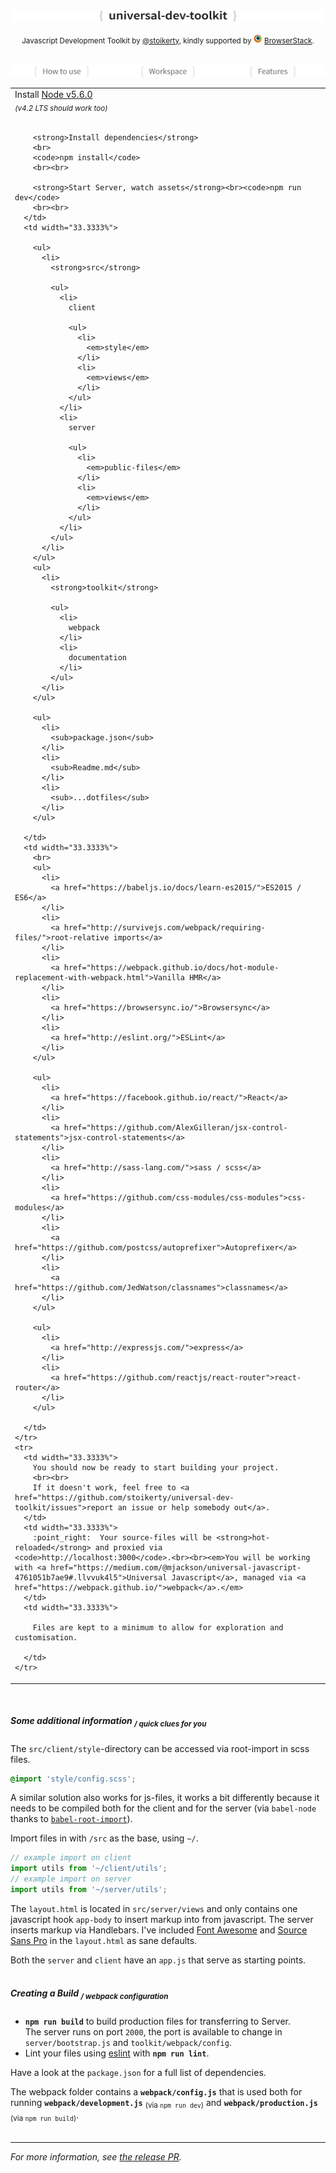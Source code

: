 <img src="/toolkit/documentation/logo.jpg" alt="universal-dev-toolkit-logo">
<p align="center"><sub>Javascript Development Toolkit by <a href="https://twitter.com/stoikerty">@stoikerty</a>, kindly supported by <a href="https://www.browserstack.com/"><img src="/toolkit/documentation/browserstack-logo.png" alt="BrowserStack-Image"></a> <a href="https://www.browserstack.com">BrowserStack</a>.</sub></p>

<br>
<img src="/toolkit/documentation/top-headers.jpg" alt="universal-dev-toolkit-logo">
<br>

<table>
  <tbody>
    <tr>
      <td width="33.3333%">
        Install <a href="https://nodejs.org/">Node v5.6.0</a>
        <br>
        <sub><em>(v4.2 LTS should work too)</em></sub>
        <br><br>

        <strong>Install dependencies</strong>
        <br>
        <code>npm install</code>
        <br><br>

        <strong>Start Server, watch assets</strong><br><code>npm run dev</code>
        <br><br>
      </td>
      <td width="33.3333%">

        <ul>
          <li>
            <strong>src</strong>

            <ul>
              <li>
                client

                <ul>
                  <li>
                    <em>style</em>
                  </li>
                  <li>
                    <em>views</em>
                  </li>
                </ul>
              </li>
              <li>
                server

                <ul>
                  <li>
                    <em>public-files</em>
                  </li>
                  <li>
                    <em>views</em>
                  </li>
                </ul>
              </li>
            </ul>
          </li>
        </ul>
        <ul>
          <li>
            <strong>toolkit</strong>

            <ul>
              <li>
                webpack
              </li>
              <li>
                documentation
              </li>
            </ul>
          </li>
        </ul>

        <ul>
          <li>
            <sub>package.json</sub>
          </li>
          <li>
            <sub>Readme.md</sub>
          </li>
          <li>
            <sub>...dotfiles</sub>
          </li>
        </ul>

      </td>
      <td width="33.3333%">
        <br>
        <ul>
          <li>
            <a href="https://babeljs.io/docs/learn-es2015/">ES2015 / ES6</a>
          </li>
          <li>
            <a href="http://survivejs.com/webpack/requiring-files/">root-relative imports</a>
          </li>
          <li>
            <a href="https://webpack.github.io/docs/hot-module-replacement-with-webpack.html">Vanilla HMR</a>
          </li>
          <li>
            <a href="https://browsersync.io/">Browsersync</a>
          </li>
          <li>
            <a href="http://eslint.org/">ESLint</a>
          </li>
        </ul>

        <ul>
          <li>
            <a href="https://facebook.github.io/react/">React</a>
          </li>
          <li>
            <a href="https://github.com/AlexGilleran/jsx-control-statements">jsx-control-statements</a>
          </li>
          <li>
            <a href="http://sass-lang.com/">sass / scss</a>
          </li>
          <li>
            <a href="https://github.com/css-modules/css-modules">css-modules</a>
          </li>
          <li>
            <a href="https://github.com/postcss/autoprefixer">Autoprefixer</a>
          </li>
          <li>
            <a href="https://github.com/JedWatson/classnames">classnames</a>
          </li>
        </ul>

        <ul>
          <li>
            <a href="http://expressjs.com/">express</a>
          </li>
          <li>
            <a href="https://github.com/reactjs/react-router">react-router</a>
          </li>
        </ul>

      </td>
    </tr>
    <tr>
      <td width="33.3333%">
        You should now be ready to start building your project.
        <br><br>
        If it doesn't work, feel free to <a href="https://github.com/stoikerty/universal-dev-toolkit/issues">report an issue or help somebody out</a>.
      </td>
      <td width="33.3333%">
        :point_right:  Your source-files will be <strong>hot-reloaded</strong> and proxied via <code>http://localhost:3000</code>.<br><br><em>You will be working with <a href="https://medium.com/@mjackson/universal-javascript-4761051b7ae9#.llvvuk4l5">Universal Javascript</a>, managed via <a href="https://webpack.github.io/">webpack</a>.</em>        
      </td>
      <td width="33.3333%">

        Files are kept to a minimum to allow for exploration and customisation.

      </td>
    </tr>
  </tbody>
</table>

<br>

##### Some additional information <sub>/ quick clues for you</sub>

The `src/client/style`-directory can be accessed via root-import in scss files.
```scss
@import 'style/config.scss';
```

A similar solution also works for js-files, it works a bit differently because it needs to be compiled both for the client and for the server (via `babel-node` thanks to [`babel-root-import`](https://github.com/michaelzoidl/babel-root-import)).

Import files in with `/src` as the base, using `~/`.
```js
// example import on client
import utils from '~/client/utils';
// example import on server
import utils from '~/server/utils';
```

The `layout.html` is located in `src/server/views` and only contains one javascript hook `app-body` to insert markup into from javascript. The server inserts markup via Handlebars. I've included [Font Awesome](http://fortawesome.github.io/Font-Awesome/) and [Source Sans Pro](https://www.google.com/fonts/specimen/Source+Sans+Pro) in the `layout.html` as sane defaults.

Both the `server` and `client` have an `app.js` that serve as starting points.
<br><br>

##### Creating a Build <sub>/ webpack configuration</sub>
- **`npm run build`** to build production files for transferring to Server.<br>The server runs on port `2000`, the port is available to change in `server/bootstrap.js` and `toolkit/webpack/config`.
- Lint your files using [eslint](http://eslint.org/) with **`npm run lint`**.

Have a look at the `package.json` for a full list of dependencies.

The webpack folder contains a **`webpack/config.js`** that is used both for running **`webpack/development.js`** <sub>(via `npm run dev`)</sub> and **`webpack/production.js`** <sub>(via `npm run build`)</sub>.
<br><br>

---

*For more information, see [the release PR](https://github.com/stoikerty/universal-dev-toolkit/pull/1).*

